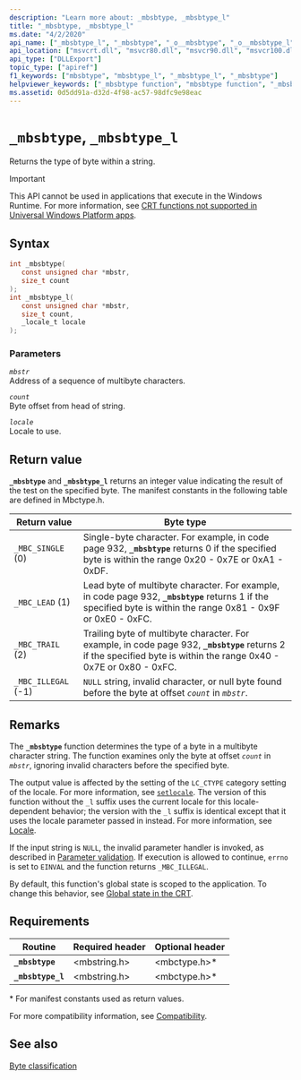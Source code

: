 ```yaml
---
description: "Learn more about: _mbsbtype, _mbsbtype_l"
title: "_mbsbtype, _mbsbtype_l"
ms.date: "4/2/2020"
api_name: ["_mbsbtype_l", "_mbsbtype", "_o__mbsbtype", "_o__mbsbtype_l"]
api_location: ["msvcrt.dll", "msvcr80.dll", "msvcr90.dll", "msvcr100.dll", "msvcr100_clr0400.dll", "msvcr110.dll", "msvcr110_clr0400.dll", "msvcr120.dll", "msvcr120_clr0400.dll", "ucrtbase.dll", "api-ms-win-crt-multibyte-l1-1-0.dll", "api-ms-win-crt-private-l1-1-0.dll"]
api_type: ["DLLExport"]
topic_type: ["apiref"]
f1_keywords: ["mbsbtype", "mbsbtype_l", "_mbsbtype_l", "_mbsbtype"]
helpviewer_keywords: ["_mbsbtype function", "mbsbtype function", "_mbsbtype_l function", "mbsbtype_l function"]
ms.assetid: 0d5dd91a-d32d-4f98-ac57-98dfc9e98eac
---
```

# `_mbsbtype`, `_mbsbtype_l`

Returns the type of byte within a string.

> [!IMPORTANT]
> This API cannot be used in applications that execute in the Windows Runtime. For more information, see [CRT functions not supported in Universal Windows Platform apps](../../cppcx/crt-functions-not-supported-in-universal-windows-platform-apps.md).

## Syntax

```C
int _mbsbtype(
   const unsigned char *mbstr,
   size_t count
);
int _mbsbtype_l(
   const unsigned char *mbstr,
   size_t count,
   _locale_t locale
);
```

### Parameters

*`mbstr`*\
Address of a sequence of multibyte characters.

*`count`*\
Byte offset from head of string.

*`locale`*\
Locale to use.

## Return value

**`_mbsbtype`** and **`_mbsbtype_l`** returns an integer value indicating the result of the test on the specified byte. The manifest constants in the following table are defined in Mbctype.h.

| Return value | Byte type |
|---|---|
| `_MBC_SINGLE` (0) | Single-byte character. For example, in code page 932, **`_mbsbtype`** returns 0 if the specified byte is within the range 0x20 - 0x7E or 0xA1 - 0xDF. |
| `_MBC_LEAD` (1) | Lead byte of multibyte character. For example, in code page 932, **`_mbsbtype`** returns 1 if the specified byte is within the range 0x81 - 0x9F or 0xE0 - 0xFC. |
| `_MBC_TRAIL` (2) | Trailing byte of multibyte character. For example, in code page 932, **`_mbsbtype`** returns 2 if the specified byte is within the range 0x40 - 0x7E or 0x80 - 0xFC. |
| `_MBC_ILLEGAL` (-1) | `NULL` string, invalid character, or null byte found before the byte at offset *`count`* in *`mbstr`*. |

## Remarks

The **`_mbsbtype`** function determines the type of a byte in a multibyte character string. The function examines only the byte at offset *`count`* in *`mbstr`*, ignoring invalid characters before the specified byte.

The output value is affected by the setting of the `LC_CTYPE` category setting of the locale. For more information, see [`setlocale`](setlocale-wsetlocale.md). The version of this function without the `_l` suffix uses the current locale for this locale-dependent behavior; the version with the `_l` suffix is identical except that it uses the locale parameter passed in instead. For more information, see [Locale](../locale.md).

If the input string is `NULL`, the invalid parameter handler is invoked, as described in [Parameter validation](../parameter-validation.md). If execution is allowed to continue, `errno` is set to `EINVAL` and the function returns `_MBC_ILLEGAL`.

By default, this function's global state is scoped to the application. To change this behavior, see [Global state in the CRT](../global-state.md).

## Requirements

| Routine | Required header | Optional header |
|---|---|---|
| **`_mbsbtype`** | \<mbstring.h> | \<mbctype.h>* |
| **`_mbsbtype_l`** | \<mbstring.h> | \<mbctype.h>* |

\* For manifest constants used as return values.

For more compatibility information, see [Compatibility](../compatibility.md).

## See also

[Byte classification](../byte-classification.md)

